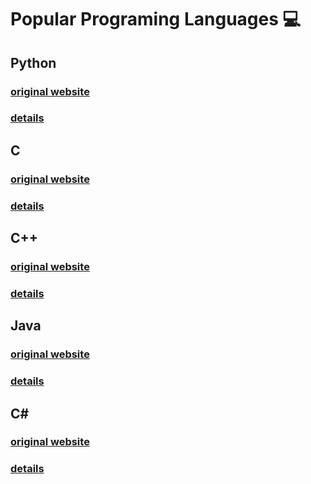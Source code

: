 # Popular Programing Languages :computer: 

## Python

### **[original website](https://en.wikipedia.org/wiki/Python_(programming_language))**

### **[details](Python.md)**

## C

### **[original website](https://en.wikipedia.org/wiki/C_(programming_language))**

### **[details](C.md)**

## C++

### **[original website](https://en.wikipedia.org/wiki/C++)**

### **[details](C++.md)**

## Java

### **[original website](https://en.wikipedia.org/wiki/Java_(programming_language))**

### **[details](Java.md)**

## C#

### **[original website](https://en.wikipedia.org/wiki/C_Sharp_(programming_language))**

### **[details](C#.md)**

